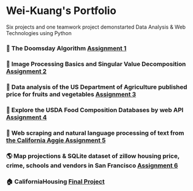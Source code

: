 # Wei-Kuang's Portfolio
Six projects and one teamwork project demonstarted Data Analysis &amp; Web Technologies using Python



### :date: The Doomsday Algorithm <a href = "https://github.com/Wei-Kuang/STA141B/blob/master/HW1/hw1-2019.ipynb">Assignment 1</a>  
### :rice_scene: Image Processing Basics and Singular Value Decomposition <a href = "HW2/assignment2.html">Assignment 2</a> 
### :corn: Data analysis of the US Department of Agriculture published price for fruits and vegetables <a href = "HW3/assignment3.html">Assignment 3</a> 
### :cake: Explore the USDA Food Composition Databases by web API <a href = "HW4/assignment4.html">Assignment 4</a> 
### :newspaper: Web scraping and natural language processing of text from<a href = "https://theaggie.org/"> the California Aggie </a> <a href = "HW5/assignment5.html">Assignment 5</a>    
### :earth_americas: Map projections & SQLite dataset of zillow housing price, crime, schools and vendors in San Francisco <a href = "HW6/assignment6.html">Assignment 6</a> 


### :house: CaliforniaHousing <a href = "https://alice4926.github.io/CaliforniaHousing/">Final Project </a> 
